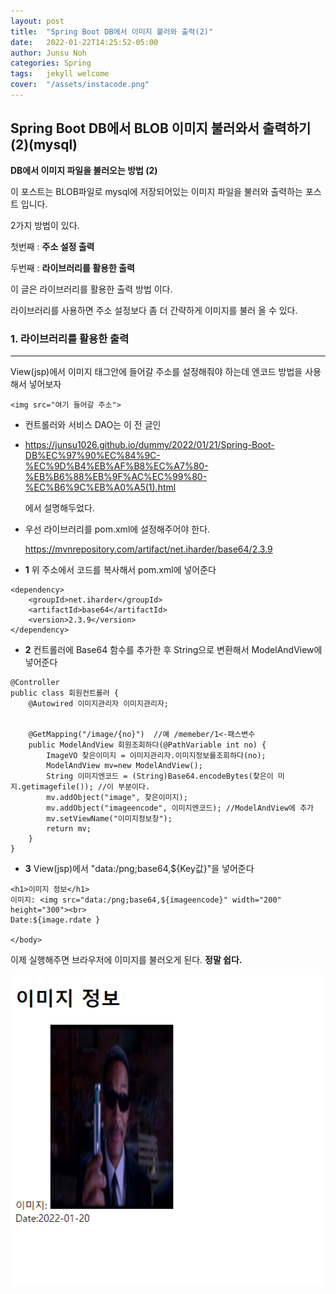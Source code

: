 ```yaml
---
layout: post
title:  "Spring Boot DB에서 이미지 불러와 출력(2)"
date:   2022-01-22T14:25:52-05:00
author: Junsu Noh
categories: Spring
tags:	jekyll welcome
cover:  "/assets/instacode.png"
---
```


## Spring Boot DB에서 BLOB 이미지 불러와서 출력하기(2)(mysql)



**DB에서 이미지 파일을 불러오는 방법 (2)** 

이 포스트는 BLOB파일로 mysql에 저장되어있는 이미지 파일을 불러와 출력하는 포스트 입니다.

2가지 방법이 있다. 

첫번째 : **주소 설정 출력**

두번째 : **라이브러리를 활용한 출력**

이 글은 라이브러리를 활용한 출력 방법 이다.

라이브러리를 사용하면 주소 설정보다 좀 더 간략하게 이미지를 불러 올 수 있다.



### 1. 라이브러리를 활용한 출력

------

View(jsp)에서 이미지 태그안에 들어갈 주소를 설정해줘야 하는데 엔코드 방법을 사용해서 넣어보자

```
<img src="여기 들어갈 주소">
```



- 컨트롤러와 서비스 DAO는 이 전 글인 

- https://junsu1026.github.io/dummy/2022/01/21/Spring-Boot-DB%EC%97%90%EC%84%9C-%EC%9D%B4%EB%AF%B8%EC%A7%80-%EB%B6%88%EB%9F%AC%EC%99%80-%EC%B6%9C%EB%A0%A5(1).html

  에서 설명해두었다.

- 우선 라이브러리를 pom.xml에 설정해주어야 한다.

  https://mvnrepository.com/artifact/net.iharder/base64/2.3.9





- **1** 위 주소에서 코드를 복사해서 pom.xml에 넣어준다

```
<dependency>
    <groupId>net.iharder</groupId>
    <artifactId>base64</artifactId>
    <version>2.3.9</version>
</dependency>
```



- **2** 컨트롤러에 Base64 함수를 추가한 후 String으로 변환해서 ModelAndView에 넣어준다

```
@Controller
public class 회원컨트롤러 {
	@Autowired 이미지관리자 이미지관리자;

	
	@GetMapping("/image/{no}")  //예 /memeber/1<-패스변수
	public ModelAndView 회원조회하다(@PathVariable int no) {
		ImageVO 찾은이미지 = 이미지관리자.이미지정보를조회하다(no);
		ModelAndView mv=new ModelAndView();
		String 이미지엔코드 = (String)Base64.encodeBytes(찾은이 미지.getimagefile()); //이 부분이다.
		mv.addObject("image", 찾은이미지);
		mv.addObject("imageencode", 이미지엔코드); //ModelAndView에 추가
		mv.setViewName("이미지정보창");
		return mv;
	}
}
```



- **3** View(jsp)에서 "data:/png;base64,${Key값}"을 넣어준다

```
<h1>이미지 정보</h1>
이미지: <img src="data:/png;base64,${imageencode}" width="200" height="300"><br> 
Date:${image.rdate }

</body>
```



이제 실행해주면 브라우저에 이미지를 불러오게 된다. **정말 쉽다.**

![0122](https://raw.githubusercontent.com/junsu1026/junsu1026.github.io/images/assets/img/0122.PNG)

